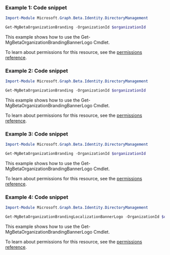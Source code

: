 ### Example 1: Code snippet

```powershell
Import-Module Microsoft.Graph.Beta.Identity.DirectoryManagement

Get-MgBetaOrganizationBranding -OrganizationId $organizationId
```
This example shows how to use the Get-MgBetaOrganizationBrandingBannerLogo Cmdlet.

To learn about permissions for this resource, see the [permissions reference](/graph/permissions-reference).

### Example 2: Code snippet

```powershell
Import-Module Microsoft.Graph.Beta.Identity.DirectoryManagement

Get-MgBetaOrganizationBranding -OrganizationId $organizationId
```
This example shows how to use the Get-MgBetaOrganizationBrandingBannerLogo Cmdlet.

To learn about permissions for this resource, see the [permissions reference](/graph/permissions-reference).

### Example 3: Code snippet

```powershell
Import-Module Microsoft.Graph.Beta.Identity.DirectoryManagement

Get-MgBetaOrganizationBranding -OrganizationId $organizationId
```
This example shows how to use the Get-MgBetaOrganizationBrandingBannerLogo Cmdlet.

To learn about permissions for this resource, see the [permissions reference](/graph/permissions-reference).

### Example 4: Code snippet

```powershell
Import-Module Microsoft.Graph.Beta.Identity.DirectoryManagement

Get-MgBetaOrganizationBrandingLocalizationBannerLogo -OrganizationId $organizationId -OrganizationalBrandingLocalizationId $organizationalBrandingLocalizationId
```
This example shows how to use the Get-MgBetaOrganizationBrandingBannerLogo Cmdlet.

To learn about permissions for this resource, see the [permissions reference](/graph/permissions-reference).

